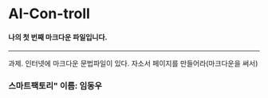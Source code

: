 # AI-Con-troll

#### 나의 첫 번째 마크다운 파일입니다.
* * *
과제. 인터넷에 마크다운 문법파일이 있다.
자소서 페이지를 만들어라(마크다운을 써서)
### 스마트팩토리" 이름: 임동우
